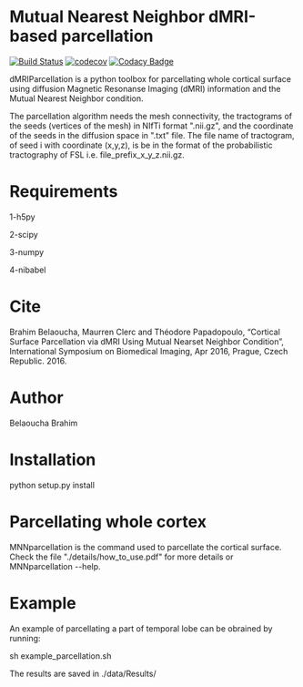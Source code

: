 # Mutual Nearest Neighbor dMRI-based parcellation
[![Build Status](https://travis-ci.org/BBELAOUCHA/dMRIParcellation.svg?branch=master)](https://travis-ci.org/BBELAOUCHA/dMRIParcellation)
[![codecov](https://codecov.io/gh/BBELAOUCHA/dMRIParcellation/branch/master/graph/badge.svg)](https://codecov.io/gh/BBELAOUCHA/dMRIParcellation)
[![Codacy Badge](https://api.codacy.com/project/badge/Grade/d82ad6541e214a04b3fc5f142cfa9cbf)](https://www.codacy.com/app/BBELAOUCHA/dMRIParcellation?utm_source=github.com&amp;utm_medium=referral&amp;utm_content=BBELAOUCHA/dMRIParcellation&amp;utm_campaign=Badge_Grade)

dMRIParcellation is a python toolbox for parcellating whole cortical surface using
diffusion Magnetic Resonanse Imaging (dMRI) information and the Mutual Nearest 
Neighbor condition.

The parcellation algorithm needs the mesh connectivity, the tractograms of the
seeds (vertices of the mesh) in NIfTi format ".nii.gz", and the coordinate of 
the seeds in the diffusion space in ".txt" file. The file name of tractogram,
of seed i with coordinate (x,y,z), is be in the format of the
probabilistic tractography of FSL i.e. file_prefix_x_y_z.nii.gz.

# Requirements
1-h5py

2-scipy

3-numpy

4-nibabel

# Cite

Brahim Belaoucha, Maurren Clerc and Théodore Papadopoulo, “Cortical Surface 
Parcellation via dMRI Using Mutual Nearset Neighbor Condition”, International
Symposium on Biomedical Imaging, Apr 2016, Prague, Czech Republic. 2016.


# Author

Belaoucha Brahim 

# Installation
python setup.py install

# Parcellating whole cortex
MNNparcellation is the command used to parcellate the cortical surface. Check 
the file "./details/how_to_use.pdf" for more details or MNNparcellation --help.

# Example
An example of parcellating a part of temporal lobe can be obrained by running:

sh example_parcellation.sh

The results are saved in ./data/Results/
